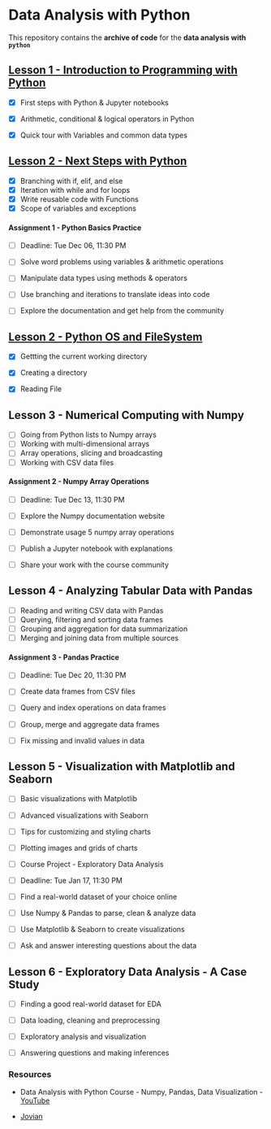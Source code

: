 # Data Analysis with Python

This repository contains the **archive of code** for the **data analysis with `python`** 

## [Lesson 1 - Introduction to Programming with Python](archive/01-introduction/README.md)

* [x] First steps with Python & Jupyter notebooks
* [x] Arithmetic, conditional & logical operators in Python
* [x] Quick tour with Variables and common data types


## [Lesson 2 - Next Steps with Python](archive/02-next-steps/README.md)

* [x] Branching with if, elif, and else
* [x] Iteration with while and for loops
* [x] Write reusable code with Functions
* [x] Scope of variables and exceptions

#### Assignment 1 - Python Basics Practice
* [ ] Deadline: Tue Dec 06, 11:30 PM
* [ ] Solve word problems using variables & arithmetic operations
* [ ] Manipulate data types using methods & operators
* [ ] Use branching and iterations to translate ideas into code
* [ ] Explore the documentation and get help from the community


## [Lesson 2 - Python OS and FileSystem](archive/02-python-os/README.md)

* [x] Gettting the current working directory
* [x] Creating a directory
* [x] Reading File


## Lesson 3 - Numerical Computing with Numpy
  
* [ ] Going from Python lists to Numpy arrays
* [ ] Working with multi-dimensional arrays
* [ ] Array operations, slicing and broadcasting
* [ ] Working with CSV data files

#### Assignment 2 - Numpy Array Operations
* [ ] Deadline: Tue Dec 13, 11:30 PM
* [ ] Explore the Numpy documentation website
* [ ] Demonstrate usage 5 numpy array operations
* [ ] Publish a Jupyter notebook with explanations
* [ ] Share your work with the course community
  
  
## Lesson 4 - Analyzing Tabular Data with Pandas
  
* [ ] Reading and writing CSV data with Pandas
* [ ] Querying, filtering and sorting data frames
* [ ] Grouping and aggregation for data summarization
* [ ] Merging and joining data from multiple sources

#### Assignment 3 - Pandas Practice
* [ ] Deadline: Tue Dec 20, 11:30 PM
* [ ] Create data frames from CSV files
* [ ] Query and index operations on data frames
* [ ] Group, merge and aggregate data frames
* [ ] Fix missing and invalid values in data
  

## Lesson 5 - Visualization with Matplotlib and Seaborn

* [ ] Basic visualizations with Matplotlib
* [ ] Advanced visualizations with Seaborn
* [ ] Tips for customizing and styling charts
* [ ] Plotting images and grids of charts
* [ ] Course Project - Exploratory Data Analysis
* [ ] Deadline: Tue Jan 17, 11:30 PM
* [ ] Find a real-world dataset of your choice online
* [ ] Use Numpy & Pandas to parse, clean & analyze data
* [ ] Use Matplotlib & Seaborn to create visualizations
* [ ] Ask and answer interesting questions about the data
  
  
## Lesson 6 - Exploratory Data Analysis - A Case Study
  
* [ ] Finding a good real-world dataset for EDA
* [ ] Data loading, cleaning and preprocessing
* [ ] Exploratory analysis and visualization
* [ ] Answering questions and making inferences
  

### Resources 

* Data Analysis with Python Course - Numpy, Pandas, Data Visualization - [YouTube](https://www.youtube.com/watch?v=GPVsHOlRBBI&list=WL&index=2&t=9274s)

* [Jovian](https://jovian.ai/learn/data-analysis-with-python-zero-to-pandas)
